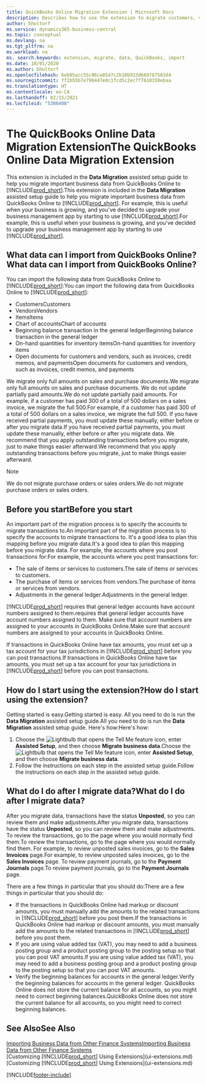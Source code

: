 ```yaml
---
title: QuickBooks Online Migration Extension | Microsoft Docs
description: Describes how to use the extension to migrate customers, vendors, items, and accounts from QuickBooks Online to Business Central.
author: bholtorf
ms.service: dynamics365-business-central
ms.topic: conceptual
ms.devlang: na
ms.tgt_pltfrm: na
ms.workload: na
ms. search.keywords: extension, migrate, data, QuickBooks, import
ms.date: 10/01/2020
ms.author: bholtorf
ms.openlocfilehash: 6eb05acc55c86ce8547c2b18b933d669787583d4
ms.sourcegitcommit: ff2b55b7e790447e0c1fcd5c2ec7f7610338ebaa
ms.translationtype: HT
ms.contentlocale: en-CA
ms.lasthandoff: 02/15/2021
ms.locfileid: "5386408"
---
```

# <a name="the-quickbooks-online-data-migration-extension"></a><span data-ttu-id="8037c-103">The QuickBooks Online Data Migration Extension</span><span class="sxs-lookup"><span data-stu-id="8037c-103">The QuickBooks Online Data Migration Extension</span></span>

<span data-ttu-id="8037c-104">This extension is included in the **Data Migration** assisted setup guide to help you migrate important business data from QuickBooks Online to [!INCLUDE[prod_short](includes/prod_short.md)].</span><span class="sxs-lookup"><span data-stu-id="8037c-104">This extension is included in the **Data Migration** assisted setup guide to help you migrate important business data from QuickBooks Online to [!INCLUDE[prod_short](includes/prod_short.md)].</span></span> <span data-ttu-id="8037c-105">For example, this is useful when your business is growing, and you've decided to upgrade your business management app by starting to use [!INCLUDE[prod_short](includes/prod_short.md)].</span><span class="sxs-lookup"><span data-stu-id="8037c-105">For example, this is useful when your business is growing, and you've decided to upgrade your business management app by starting to use [!INCLUDE[prod_short](includes/prod_short.md)].</span></span>

## <a name="what-data-can-i-import-from-quickbooks-online"></a><span data-ttu-id="8037c-106">What data can I import from QuickBooks Online?</span><span class="sxs-lookup"><span data-stu-id="8037c-106">What data can I import from QuickBooks Online?</span></span>

<span data-ttu-id="8037c-107">You can import the following data from QuickBooks Online to [!INCLUDE[prod_short](includes/prod_short.md)]:</span><span class="sxs-lookup"><span data-stu-id="8037c-107">You can import the following data from QuickBooks Online to [!INCLUDE[prod_short](includes/prod_short.md)]:</span></span>  

* <span data-ttu-id="8037c-108">Customers</span><span class="sxs-lookup"><span data-stu-id="8037c-108">Customers</span></span>
* <span data-ttu-id="8037c-109">Vendors</span><span class="sxs-lookup"><span data-stu-id="8037c-109">Vendors</span></span>
* <span data-ttu-id="8037c-110">Items</span><span class="sxs-lookup"><span data-stu-id="8037c-110">Items</span></span>
* <span data-ttu-id="8037c-111">Chart of accounts</span><span class="sxs-lookup"><span data-stu-id="8037c-111">Chart of accounts</span></span>
* <span data-ttu-id="8037c-112">Beginning balance transaction in the general ledger</span><span class="sxs-lookup"><span data-stu-id="8037c-112">Beginning balance transaction in the general ledger</span></span>
* <span data-ttu-id="8037c-113">On-hand quantities for inventory items</span><span class="sxs-lookup"><span data-stu-id="8037c-113">On-hand quantities for inventory items</span></span>
* <span data-ttu-id="8037c-114">Open documents for customers and vendors, such as invoices, credit memos, and payments</span><span class="sxs-lookup"><span data-stu-id="8037c-114">Open documents for customers and vendors, such as invoices, credit memos, and payments</span></span>

<span data-ttu-id="8037c-115">We migrate only full amounts on sales and purchase documents.</span><span class="sxs-lookup"><span data-stu-id="8037c-115">We migrate only full amounts on sales and purchase documents.</span></span> <span data-ttu-id="8037c-116">We do not update partially paid amounts.</span><span class="sxs-lookup"><span data-stu-id="8037c-116">We do not update partially paid amounts.</span></span> <span data-ttu-id="8037c-117">For example, if a customer has paid 300 of a total of 500 dollars on a sales invoice, we migrate the full 500.</span><span class="sxs-lookup"><span data-stu-id="8037c-117">For example, if a customer has paid 300 of a total of 500 dollars on a sales invoice, we migrate the full 500.</span></span> <span data-ttu-id="8037c-118">If you have received partial payments, you must update these manually, either before or after you migrate data.</span><span class="sxs-lookup"><span data-stu-id="8037c-118">If you have received partial payments, you must update these manually, either before or after you migrate data.</span></span> <span data-ttu-id="8037c-119">We recommend that you apply outstanding transactions before you migrate, just to make things easier afterward.</span><span class="sxs-lookup"><span data-stu-id="8037c-119">We recommend that you apply outstanding transactions before you migrate, just to make things easier afterward.</span></span>

> [!NOTE]  
> <span data-ttu-id="8037c-120">We do not migrate purchase orders or sales orders.</span><span class="sxs-lookup"><span data-stu-id="8037c-120">We do not migrate purchase orders or sales orders.</span></span>

## <a name="before-you-start"></a><span data-ttu-id="8037c-121">Before you start</span><span class="sxs-lookup"><span data-stu-id="8037c-121">Before you start</span></span>

<span data-ttu-id="8037c-122">An important part of the migration process is to specify the accounts to migrate transactions to.</span><span class="sxs-lookup"><span data-stu-id="8037c-122">An important part of the migration process is to specify the accounts to migrate transactions to.</span></span> <span data-ttu-id="8037c-123">It's a good idea to plan this mapping before you migrate data.</span><span class="sxs-lookup"><span data-stu-id="8037c-123">It's a good idea to plan this mapping before you migrate data.</span></span> <span data-ttu-id="8037c-124">For example, the accounts where you post transactions for:</span><span class="sxs-lookup"><span data-stu-id="8037c-124">For example, the accounts where you post transactions for:</span></span>  

* <span data-ttu-id="8037c-125">The sale of items or services to customers.</span><span class="sxs-lookup"><span data-stu-id="8037c-125">The sale of items or services to customers.</span></span>
* <span data-ttu-id="8037c-126">The purchase of items or services from vendors.</span><span class="sxs-lookup"><span data-stu-id="8037c-126">The purchase of items or services from vendors.</span></span>  
* <span data-ttu-id="8037c-127">Adjustments in the general ledger.</span><span class="sxs-lookup"><span data-stu-id="8037c-127">Adjustments in the general ledger.</span></span>  

[!INCLUDE[prod_short](includes/prod_short.md)] <span data-ttu-id="8037c-128">requires that general ledger accounts have account numbers assigned to them.</span><span class="sxs-lookup"><span data-stu-id="8037c-128">requires that general ledger accounts have account numbers assigned to them.</span></span> <span data-ttu-id="8037c-129">Make sure that account numbers are assigned to your accounts in QuickBooks Online.</span><span class="sxs-lookup"><span data-stu-id="8037c-129">Make sure that account numbers are assigned to your accounts in QuickBooks Online.</span></span>

<span data-ttu-id="8037c-130">If transactions in QuickBooks Online have tax amounts, you must set up a tax account for your tax jurisdictions in [!INCLUDE[prod_short](includes/prod_short.md)] before you can post transactions.</span><span class="sxs-lookup"><span data-stu-id="8037c-130">If transactions in QuickBooks Online have tax amounts, you must set up a tax account for your tax jurisdictions in [!INCLUDE[prod_short](includes/prod_short.md)] before you can post transactions.</span></span>

## <a name="how-do-i-start-using-the-extension"></a><span data-ttu-id="8037c-131">How do I start using the extension?</span><span class="sxs-lookup"><span data-stu-id="8037c-131">How do I start using the extension?</span></span>

<span data-ttu-id="8037c-132">Getting started is easy.</span><span class="sxs-lookup"><span data-stu-id="8037c-132">Getting started is easy.</span></span> <span data-ttu-id="8037c-133">All you need to do is run the **Data Migration** assisted setup guide.</span><span class="sxs-lookup"><span data-stu-id="8037c-133">All you need to do is run the **Data Migration** assisted setup guide.</span></span> <span data-ttu-id="8037c-134">Here's how:</span><span class="sxs-lookup"><span data-stu-id="8037c-134">Here's how:</span></span>

1. <span data-ttu-id="8037c-135">Choose the ![Lightbulb that opens the Tell Me feature](media/ui-search/search_small.png "Tell me what you want to do") icon, enter **Assisted Setup**, and then choose **Migrate business data**.</span><span class="sxs-lookup"><span data-stu-id="8037c-135">Choose the ![Lightbulb that opens the Tell Me feature](media/ui-search/search_small.png "Tell me what you want to do") icon, enter **Assisted Setup**, and then choose **Migrate business data**.</span></span>
2. <span data-ttu-id="8037c-136">Follow the instructions on each step in the assisted setup guide.</span><span class="sxs-lookup"><span data-stu-id="8037c-136">Follow the instructions on each step in the assisted setup guide.</span></span>

## <a name="what-do-i-do-after-i-migrate-data"></a><span data-ttu-id="8037c-137">What do I do after I migrate data?</span><span class="sxs-lookup"><span data-stu-id="8037c-137">What do I do after I migrate data?</span></span>

<span data-ttu-id="8037c-138">After you migrate data, transactions have the status **Unposted**, so you can review them and make adjustments.</span><span class="sxs-lookup"><span data-stu-id="8037c-138">After you migrate data, transactions have the status **Unposted**, so you can review them and make adjustments.</span></span> <span data-ttu-id="8037c-139">To review the transactions, go to the page where you would normally find them.</span><span class="sxs-lookup"><span data-stu-id="8037c-139">To review the transactions, go to the page where you would normally find them.</span></span> <span data-ttu-id="8037c-140">For example, to review unposted sales invoices, go to the **Sales Invoices** page.</span><span class="sxs-lookup"><span data-stu-id="8037c-140">For example, to review unposted sales invoices, go to the **Sales Invoices** page.</span></span> <span data-ttu-id="8037c-141">To review payment journals, go to the **Payment Journals** page.</span><span class="sxs-lookup"><span data-stu-id="8037c-141">To review payment journals, go to the **Payment Journals** page.</span></span>  

<span data-ttu-id="8037c-142">There are a few things in particular that you should do:</span><span class="sxs-lookup"><span data-stu-id="8037c-142">There are a few things in particular that you should do:</span></span>

* <span data-ttu-id="8037c-143">If the transactions in QuickBooks Online had markup or discount amounts, you must manually add the amounts to the related transactions in [!INCLUDE[prod_short](includes/prod_short.md)] before you post them.</span><span class="sxs-lookup"><span data-stu-id="8037c-143">If the transactions in QuickBooks Online had markup or discount amounts, you must manually add the amounts to the related transactions in [!INCLUDE[prod_short](includes/prod_short.md)] before you post them.</span></span>
* <span data-ttu-id="8037c-144">If you are using value added tax (VAT), you may need to add a business posting group and a product posting group to the posting setup so that you can post VAT amounts.</span><span class="sxs-lookup"><span data-stu-id="8037c-144">If you are using value added tax (VAT), you may need to add a business posting group and a product posting group to the posting setup so that you can post VAT amounts.</span></span>
* <span data-ttu-id="8037c-145">Verify the beginning balances for accounts in the general ledger.</span><span class="sxs-lookup"><span data-stu-id="8037c-145">Verify the beginning balances for accounts in the general ledger.</span></span> <span data-ttu-id="8037c-146">QuickBooks Online does not store the current balance for all accounts, so you might need to correct beginning balances.</span><span class="sxs-lookup"><span data-stu-id="8037c-146">QuickBooks Online does not store the current balance for all accounts, so you might need to correct beginning balances.</span></span>

## <a name="see-also"></a><span data-ttu-id="8037c-147">See Also</span><span class="sxs-lookup"><span data-stu-id="8037c-147">See Also</span></span>

[<span data-ttu-id="8037c-148">Importing Business Data from Other Finance Systems</span><span class="sxs-lookup"><span data-stu-id="8037c-148">Importing Business Data from Other Finance Systems</span></span>](across-import-data-configuration-packages.md)  
<span data-ttu-id="8037c-149">[Customizing [!INCLUDE[prod_short](includes/prod_short.md)] Using Extensions](ui-extensions.md)</span><span class="sxs-lookup"><span data-stu-id="8037c-149">[Customizing [!INCLUDE[prod_short](includes/prod_short.md)] Using Extensions](ui-extensions.md)</span></span>  


[!INCLUDE[footer-include](includes/footer-banner.md)]